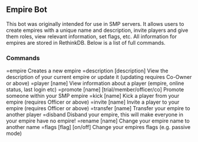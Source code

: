 ## Empire Bot
This bot was originally intended for use in SMP servers. It allows users to create empires with a unique name and description, invite players and give them roles, view relevant information, set flags, etc. All information for empires are stored in RethinkDB. Below is a list of full commands.
### Commands
=empire Creates a new empire
=description [description] View the description of your current empire or update it (updating requires Co-Owner or above)
=player [name] View information about a player (empire, online status, last login etc)
=promote [name] [trial/member/officer/co] Promote someone within your SMP empire
=kick [name] Kick a player from your empire (requires Officer or above)
=invite [name] Invite a player to your empire (requires Officer or above)
=transfer [name] Transfer your empire to another player
=disband Disband your empire, this will make everyone in your empire have no empire!
=rename [name] Change your empire name to another name
=flags [flag] [on/off] Change your empires flags (e.g. passive mode)